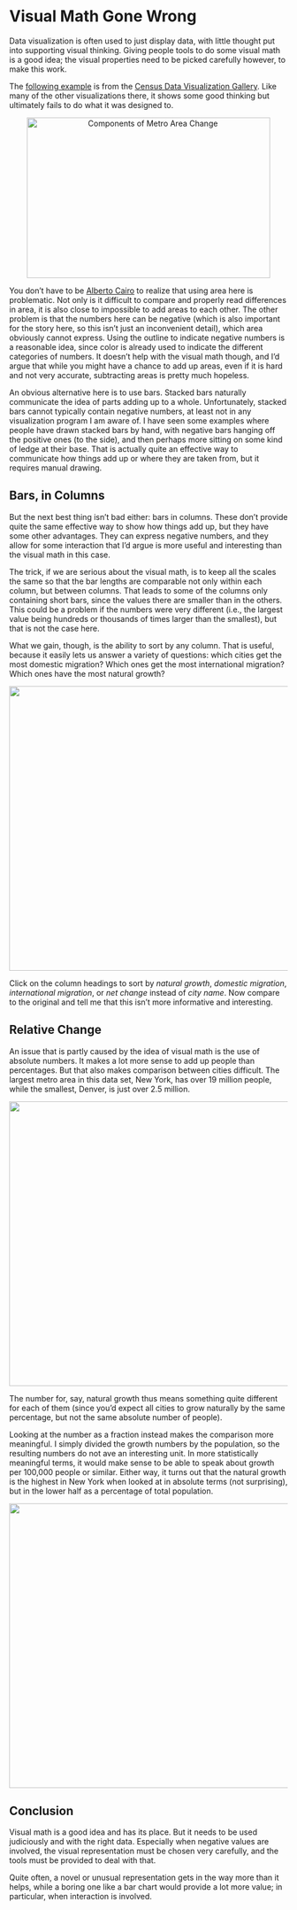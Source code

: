 # Visual Math Gone Wrong

Data visualization is often used to just display data, with little thought put into supporting visual thinking. Giving people tools to do some visual math is a good idea; the visual properties need to be picked carefully however, to make this work.

The <a href="http://www.census.gov/dataviz/visualizations/040/">following example</a> is from the <a href="http://www.census.gov/dataviz/">Census Data Visualization Gallery</a>. Like many of the other visualizations there, it shows some good thinking but ultimately fails to do what it was designed to.

<p align="center"><img class="aligncenter size-full wp-image-2129" alt="Components of Metro Area Change" src="https://media.eagereyes.org/wp-content/uploads/2012/12/metro-change.png" width="440" height="290" /></p>

You don’t have to be <a href="http://thefunctionalart.com">Alberto Cairo</a> to realize that using area here is problematic. Not only is it difficult to compare and properly read differences in area, it is also close to impossible to add areas to each other. The other problem is that the numbers here can be negative (which is also important for the story here, so this isn’t just an inconvenient detail), which area obviously cannot express. Using the outline to indicate negative numbers is a reasonable idea, since color is already used to indicate the different categories of numbers. It doesn’t help with the visual math though, and I’d argue that while you might have a chance to add up areas, even if it is hard and not very accurate, subtracting areas is pretty much hopeless.

An obvious alternative here is to use bars. Stacked bars naturally communicate the idea of parts adding up to a whole. Unfortunately, stacked bars cannot typically contain negative numbers, at least not in any visualization program I am aware of. I have seen some examples where people have drawn stacked bars by hand, with negative bars hanging off the positive ones (to the side), and then perhaps more sitting on some kind of ledge at their base. That is actually quite an effective way to communicate how things add up or where they are taken from, but it requires manual drawing.

## Bars, in Columns

But the next best thing isn’t bad either: bars in columns. These don’t provide quite the same effective way to show how things add up, but they have some other advantages. They can express negative numbers, and they allow for some interaction that I’d argue is more useful and interesting than the visual math in this case.

The trick, if we are serious about the visual math, is to keep all the scales the same so that the bar lengths are comparable not only within each column, but between columns. That leads to some of the columns only containing short bars, since the values there are smaller than in the others. This could be a problem if the numbers were very different (i.e., the largest value being hundreds or thousands of times larger than the smallest), but that is not the case here.

What we gain, though, is the ability to sort by any column. That is useful, because it easily lets us answer a variety of questions: which cities get the most domestic migration? Which ones get the most international migration? Which ones have the most natural growth?

<p align="center"><img src="https://media.eagereyes.org/wp-content/uploads/2012/12/bars.png" width="599" height="514" /></p>

Click on the column headings to sort by <em>natural growth</em>, <em>domestic migration</em>, <em>international migration</em>, or <em>net change</em> instead of <em>city name</em>. Now compare to the original and tell me that this isn’t more informative and interesting.

## Relative Change

An issue that is partly caused by the idea of visual math is the use of absolute numbers. It makes a lot more sense to add up people than percentages. But that also makes comparison between cities difficult. The largest metro area in this data set, New York, has over 19 million people, while the smallest, Denver, is just over 2.5 million.

<p align="center"><img src="https://media.eagereyes.org/wp-content/uploads/2012/12/population.png" width="599" height="514" /></p>

The number for, say, natural growth thus means something quite different for each of them (since you’d expect all cities to grow naturally by the same percentage, but not the same absolute number of people).

Looking at the number as a fraction instead makes the comparison more meaningful. I simply divided the growth numbers by the population, so the resulting numbers do not ave an interesting unit. In more statistically meaningful terms, it would make sense to be able to speak about growth per 100,000 people or similar.  Either way, it turns out that the natural growth is the highest in New York when looked at in absolute terms (not surprising), but in the lower half as a percentage of total population.

<p align="center"><img src="https://media.eagereyes.org/wp-content/uploads/2012/12/bars-relative.png" width="599" height="514" /></p>

## Conclusion

Visual math is a good idea and has its place. But it needs to be used judiciously and with the right data. Especially when negative values are involved, the visual representation must be chosen very carefully, and the tools must be provided to deal with that.

Quite often, a novel or unusual representation gets in the way more than it helps, while a boring one like a bar chart would provide a lot more value; in particular, when interaction is involved.
